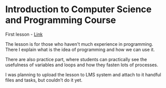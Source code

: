 # Introduction to Computer Science and Programming Course

First lesson - [Link](https://youtu.be/MjvFeOx0Qyo)

The lesson is for those who haven't much experience in programming. There I explain what is the idea of programming and how we can use it.

There are also practice part, where students can practically see the usefulness of variables and loops and how they fasten lots of processes.

I was planning to upload the lesson to LMS system and attach to it handful files and tasks, but couldn’t do it yet.
